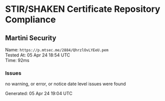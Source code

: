 # STIR/SHAKEN Certificate Repository Compliance

## Martini Security

Name: `https://p.mtsec.me/2884/QhrzlOvLYEeU.pem`\
Tested At: 05 Apr 24 18:54 UTC\
Time: 92ms

### Issues

no warning, or error, or notice date level issues were found

Generated: 05 Apr 24 19:04 UTC